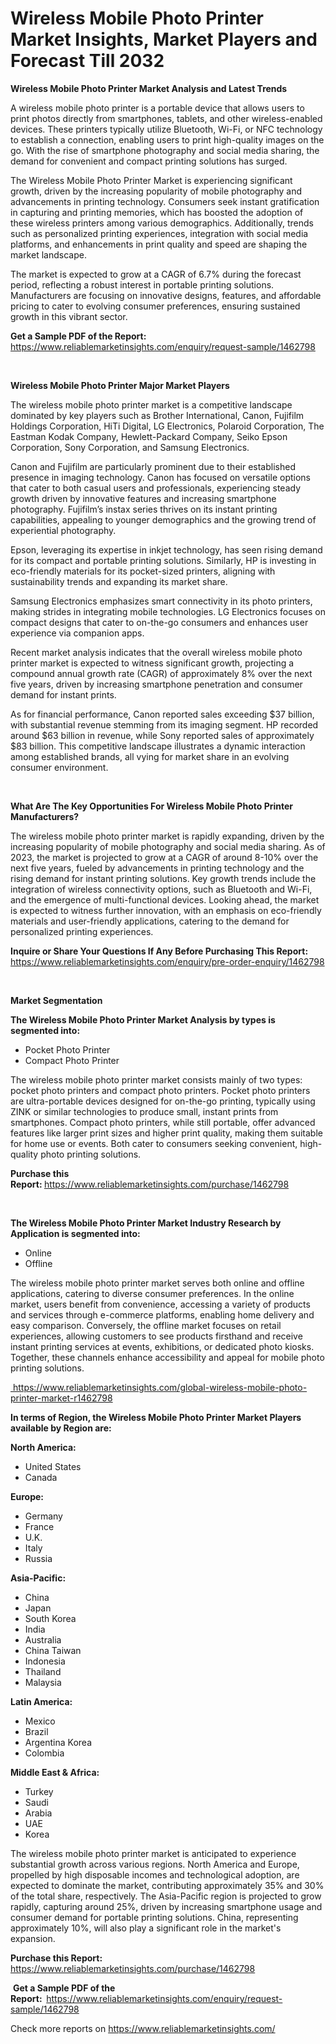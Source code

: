 <p><h1>Wireless Mobile Photo Printer Market Insights, Market Players and Forecast Till 2032</h1></p><p><strong>Wireless Mobile Photo Printer Market Analysis and Latest Trends</strong></p>
<p><p>A wireless mobile photo printer is a portable device that allows users to print photos directly from smartphones, tablets, and other wireless-enabled devices. These printers typically utilize Bluetooth, Wi-Fi, or NFC technology to establish a connection, enabling users to print high-quality images on the go. With the rise of smartphone photography and social media sharing, the demand for convenient and compact printing solutions has surged.</p><p>The Wireless Mobile Photo Printer Market is experiencing significant growth, driven by the increasing popularity of mobile photography and advancements in printing technology. Consumers seek instant gratification in capturing and printing memories, which has boosted the adoption of these wireless printers among various demographics. Additionally, trends such as personalized printing experiences, integration with social media platforms, and enhancements in print quality and speed are shaping the market landscape. </p><p>The market is expected to grow at a CAGR of 6.7% during the forecast period, reflecting a robust interest in portable printing solutions. Manufacturers are focusing on innovative designs, features, and affordable pricing to cater to evolving consumer preferences, ensuring sustained growth in this vibrant sector.</p></p>
<p><strong>Get a Sample PDF of the Report:&nbsp;</strong> <a href="https://www.reliablemarketinsights.com/enquiry/request-sample/1462798?utm_campaign=2100&utm_medium=2&utm_source=Github&utm_content=ia&utm_term=07022025&utm_id=wireless-mobile-photo-printer">https://www.reliablemarketinsights.com/enquiry/request-sample/1462798</a></p>
<p>&nbsp;</p>
<p><strong>Wireless Mobile Photo Printer Major Market Players</strong></p>
<p><p>The wireless mobile photo printer market is a competitive landscape dominated by key players such as Brother International, Canon, Fujifilm Holdings Corporation, HiTi Digital, LG Electronics, Polaroid Corporation, The Eastman Kodak Company, Hewlett-Packard Company, Seiko Epson Corporation, Sony Corporation, and Samsung Electronics. </p><p>Canon and Fujifilm are particularly prominent due to their established presence in imaging technology. Canon has focused on versatile options that cater to both casual users and professionals, experiencing steady growth driven by innovative features and increasing smartphone photography. Fujifilm’s instax series thrives on its instant printing capabilities, appealing to younger demographics and the growing trend of experiential photography.</p><p>Epson, leveraging its expertise in inkjet technology, has seen rising demand for its compact and portable printing solutions. Similarly, HP is investing in eco-friendly materials for its pocket-sized printers, aligning with sustainability trends and expanding its market share.</p><p>Samsung Electronics emphasizes smart connectivity in its photo printers, making strides in integrating mobile technologies. LG Electronics focuses on compact designs that cater to on-the-go consumers and enhances user experience via companion apps.</p><p>Recent market analysis indicates that the overall wireless mobile photo printer market is expected to witness significant growth, projecting a compound annual growth rate (CAGR) of approximately 8% over the next five years, driven by increasing smartphone penetration and consumer demand for instant prints.</p><p>As for financial performance, Canon reported sales exceeding $37 billion, with substantial revenue stemming from its imaging segment. HP recorded around $63 billion in revenue, while Sony reported sales of approximately $83 billion. This competitive landscape illustrates a dynamic interaction among established brands, all vying for market share in an evolving consumer environment.</p></p>
<p>&nbsp;</p>
<p><strong>What Are The Key Opportunities For Wireless Mobile Photo Printer Manufacturers?</strong></p>
<p><p>The wireless mobile photo printer market is rapidly expanding, driven by the increasing popularity of mobile photography and social media sharing. As of 2023, the market is projected to grow at a CAGR of around 8-10% over the next five years, fueled by advancements in printing technology and the rising demand for instant printing solutions. Key growth trends include the integration of wireless connectivity options, such as Bluetooth and Wi-Fi, and the emergence of multi-functional devices. Looking ahead, the market is expected to witness further innovation, with an emphasis on eco-friendly materials and user-friendly applications, catering to the demand for personalized printing experiences.</p></p>
<p><strong>Inquire or Share Your Questions If Any Before Purchasing This Report:</strong> <a href="https://www.reliablemarketinsights.com/enquiry/pre-order-enquiry/1462798?utm_campaign=2100&utm_medium=2&utm_source=Github&utm_content=ia&utm_term=07022025&utm_id=wireless-mobile-photo-printer">https://www.reliablemarketinsights.com/enquiry/pre-order-enquiry/1462798</a></p>
<p>&nbsp;</p>
<p><strong>Market Segmentation</strong></p>
<p><strong>The Wireless Mobile Photo Printer Market Analysis by types is segmented into:</strong></p>
<p><ul><li>Pocket Photo Printer</li><li>Compact Photo Printer</li></ul></p>
<p><p>The wireless mobile photo printer market consists mainly of two types: pocket photo printers and compact photo printers. Pocket photo printers are ultra-portable devices designed for on-the-go printing, typically using ZINK or similar technologies to produce small, instant prints from smartphones. Compact photo printers, while still portable, offer advanced features like larger print sizes and higher print quality, making them suitable for home use or events. Both cater to consumers seeking convenient, high-quality photo printing solutions.</p></p>
<p><strong>Purchase this Report:&nbsp;</strong><a href="https://www.reliablemarketinsights.com/purchase/1462798?utm_campaign=2100&utm_medium=2&utm_source=Github&utm_content=ia&utm_term=07022025&utm_id=wireless-mobile-photo-printer">https://www.reliablemarketinsights.com/purchase/1462798</a></p>
<p>&nbsp;</p>
<p><strong>The Wireless Mobile Photo Printer Market Industry Research by Application is segmented into:</strong></p>
<p><ul><li>Online</li><li>Offline</li></ul></p>
<p><p>The wireless mobile photo printer market serves both online and offline applications, catering to diverse consumer preferences. In the online market, users benefit from convenience, accessing a variety of products and services through e-commerce platforms, enabling home delivery and easy comparison. Conversely, the offline market focuses on retail experiences, allowing customers to see products firsthand and receive instant printing services at events, exhibitions, or dedicated photo kiosks. Together, these channels enhance accessibility and appeal for mobile photo printing solutions.</p></p>
<p><a href="https://www.reliablemarketinsights.com/global-wireless-mobile-photo-printer-market-r1462798?utm_campaign=2100&utm_medium=2&utm_source=Github&utm_content=ia&utm_term=07022025&utm_id=wireless-mobile-photo-printer">&nbsp;https://www.reliablemarketinsights.com/global-wireless-mobile-photo-printer-market-r1462798</a></p>
<p><strong>In terms of Region, the Wireless Mobile Photo Printer Market Players available by Region are:</strong></p>
<p>
    <p> <strong> North America: </strong>
        <ul>
            <li>United States</li>
            <li>Canada</li>
        </ul>
        </p> 
    <p> <strong> Europe: </strong>
        <ul>
            <li>Germany</li>
            <li>France</li>
            <li>U.K.</li>
            <li>Italy</li>
            <li>Russia</li>
        </ul>
        </p> 
    <p> <strong> Asia-Pacific: </strong>
        <ul>
            <li>China</li>
            <li>Japan</li>
            <li>South Korea</li>
            <li>India</li>
            <li>Australia</li>
            <li>China Taiwan</li>
            <li>Indonesia</li>
            <li>Thailand</li>
            <li>Malaysia</li>
        </ul>
        </p> 
    <p> <strong> Latin America: </strong>
        <ul>
            <li>Mexico</li>
            <li>Brazil</li>
            <li>Argentina Korea</li>
            <li>Colombia</li>
        </ul>
        </p> 
    <p> <strong> Middle East & Africa: </strong>
        <ul>
            <li>Turkey</li>
            <li>Saudi</li>
            <li>Arabia</li>
            <li>UAE</li>
            <li>Korea</li>
        </ul>
    </p>
    </p>
<p><p>The wireless mobile photo printer market is anticipated to experience substantial growth across various regions. North America and Europe, propelled by high disposable incomes and technological adoption, are expected to dominate the market, contributing approximately 35% and 30% of the total share, respectively. The Asia-Pacific region is projected to grow rapidly, capturing around 25%, driven by increasing smartphone usage and consumer demand for portable printing solutions. China, representing approximately 10%, will also play a significant role in the market's expansion.</p></p>
<p><strong>Purchase this Report: </strong><a href="https://www.reliablemarketinsights.com/purchase/1462798?utm_campaign=2100&utm_medium=2&utm_source=Github&utm_content=ia&utm_term=07022025&utm_id=wireless-mobile-photo-printer">https://www.reliablemarketinsights.com/purchase/1462798</a></p>
<p>&nbsp;<strong>Get a Sample PDF of the Report:&nbsp;&nbsp;</strong><a href="https://www.reliablemarketinsights.com/enquiry/request-sample/1462798?utm_campaign=2100&utm_medium=2&utm_source=Github&utm_content=ia&utm_term=07022025&utm_id=wireless-mobile-photo-printer">https://www.reliablemarketinsights.com/enquiry/request-sample/1462798</a></p>
<p><strong></strong></p>
<p>Check more reports on <a href="https://www.reliablemarketinsights.com/?utm_campaign=2100&utm_medium=2&utm_source=Github&utm_content=ia&utm_term=07022025&utm_id=wireless-mobile-photo-printer">https://www.reliablemarketinsights.com/</a></p>